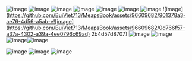 ![image](https://github.com/BuiViet713/MeapsBook/assets/96609682/070688f2-b92d-4a5f-9860-1aca46d0373a)
![image](https://github.com/BuiViet713/MeapsBook/assets/96609682/a407576d-6518-40fc-881a-882e4dcd4237)
![image](https://github.com/BuiViet713/MeapsBook/assets/96609682/0685d341-c94e-468d-9ac2-69165723a666)
![image](https://github.com/BuiViet713/MeapsBook/assets/96609682/5050e65b-d30f-4da4-9932-a8a4d024645b)
![image](https://github.com/BuiViet713/MeapsBook/assets/96609682/8fb2ccfc-a352-4769-b3c9-b47ac5df6b3c)
![image](https://github.com/BuiViet713/MeapsBook/assets/96609682/79ee6d01-b896-43f8-88b2-64e610db1fba)
![image](https://github.com/BuiViet713/MeapsBook/assets/96609682/7bf3c88b-dd11-4ffe-80dd-cf090738f65e)
![image](https://github.com/BuiViet713/MeapsBook/assets/96609682/901378a3-ae76-4d56-a5ab-e![image](https://github.com/BuiViet713/MeapsBook/assets/96609682/0d766f57-a37a-4302-a39a-4ee0796c69ad)
2b4d57d8707)
![image](https://github.com/BuiViet713/MeapsBook/assets/96609682/59f694cb-5c24-42c9-a128-ad7712537386)
![image](https://github.com/BuiViet713/MeapsBook/assets/96609682/8db62978-37b8-4305-9e7f-e199ad6a093d)
![image](https://github.com/BuiViet713/MeapsBook/assets/96609682/603abd23-fb05-4d0f-aca2-c64d5b6d150a)![image](https://github.com/BuiViet713/MeapsBook/assets/96609682/9e2d1650-3edd-467a-86b2-117002638b51)

![image](https://github.com/BuiViet713/MeapsBook/assets/96609682/71c5a331-a9c3-48e4-9229-93c7c09bb730)
![image](https://github.com/BuiViet713/MeapsBook/assets/96609682/768fcc8b-259f-4d91-8aec-8a7c0c446ee8)
![image](https://github.com/BuiViet713/MeapsBook/assets/96609682/aff8b5dc-43e6-4807-a566-130e07f98e66)
